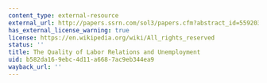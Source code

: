 ```yaml
---
content_type: external-resource
external_url: http://papers.ssrn.com/sol3/papers.cfm?abstract_id=559203#PaperDownload
has_external_license_warning: true
license: https://en.wikipedia.org/wiki/All_rights_reserved
status: ''
title: The Quality of Labor Relations and Unemployment
uid: b582da16-9ebc-4d11-a668-7ac9eb344ea9
wayback_url: ''
---
```

